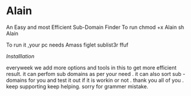 # Alain
An Easy and most Efficient Sub-Domain Finder
To run
chmod  +x Alain
sh Alain



 To run it ,your pc needs 
 Amass
 figlet
 sublist3r
 ffuf
 
*Installlation*

everyweek we add more options and tools in this to get more efficient result.
it can perfom sub domains as per your need .
it can also sort sub -domains for you and test it out if it is workin or not
.
thank you all of you .
keep supporting keep helping. 
sorry for grammer mistake.
